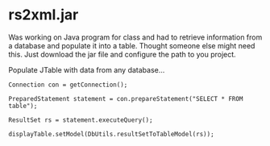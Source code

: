 # rs2xml.jar
Was working on Java program for class and had to retrieve information from a database and populate it into a table. Thought someone else might need this. Just download the jar file and configure the path to you project.


Populate JTable with data from any database...

  	Connection con = getConnection();

  	PreparedStatement statement = con.prepareStatement("SELECT * FROM table");
					
	ResultSet rs = statement.executeQuery();
					
	displayTable.setModel(DbUtils.resultSetToTableModel(rs));
